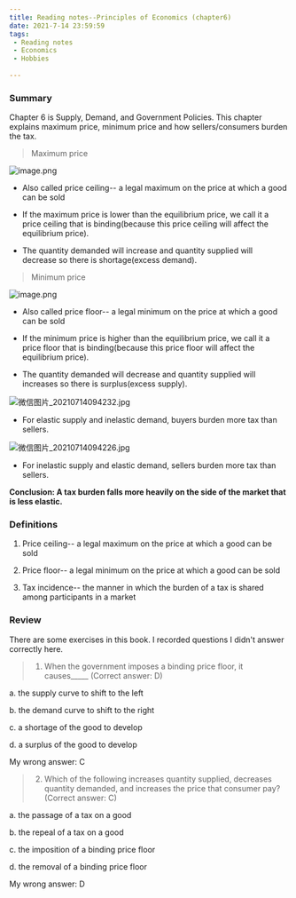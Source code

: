 ```yaml
---
title: Reading notes--Principles of Economics (chapter6)
date: 2021-7-14 23:59:59
tags:
 - Reading notes
 - Economics
 - Hobbies
 
---
```


### Summary
Chapter 6 is Supply, Demand, and Government Policies. This chapter explains maximum price, minimum price and how sellers/consumers burden the tax.

>Maximum price

![image.png](https://i.loli.net/2021/07/14/MHiyrSNR1keQc7w.png)

* Also called price ceiling-- a legal maximum on the price at which a good can be sold

* If the maximum price is lower than the equilibrium price, we call it a price ceiling that is binding(because this price ceiling will affect the equilibrium price).

* The quantity demanded will increase and quantity supplied will decrease so there is shortage(excess demand).

>Minimum price

![image.png](https://i.loli.net/2021/07/14/6faGB3VhZDjvR9m.png)

* Also called price floor-- a legal minimum on the price at which a good can be sold

* If the minimum price is higher than the equilibrium price, we call it a price floor that is binding(because this price floor will affect the equilibrium price).

* The quantity demanded will decrease and quantity supplied will increases so there is surplus(excess supply).

![微信图片_20210714094232.jpg](https://i.loli.net/2021/07/14/FXtYqh2V5CNWeP7.jpg)

* For elastic supply and inelastic demand, buyers burden more tax than sellers.

![微信图片_20210714094226.jpg](https://i.loli.net/2021/07/14/nHFsxGRZmU3j9gW.jpg)

* For inelastic supply and elastic demand, sellers burden more tax than sellers.

**Conclusion: A tax burden falls more heavily on the side of the market that is less elastic.**

### Definitions

1. Price ceiling-- a legal maximum on the price at which a good can be sold

2. Price floor-- a legal minimum on the price at which a good can be sold

3. Tax incidence-- the manner in which the burden of a tax is shared among participants in a market

### Review

There are some exercises in this book. I recorded questions I didn't answer correctly here.

>1. When the government imposes a binding price floor, it causes_____ (Correct answer: D)

a. the supply curve to shift to the left

b. the demand curve to shift to the right

c. a shortage of the good to develop

d. a surplus of the good to develop

My wrong answer: C

>2. Which of the following increases quantity supplied, decreases quantity demanded, and increases the price that consumer pay? (Correct answer: C)

a. the passage of a tax on a good

b. the repeal of a tax on a good

c. the imposition of a binding price floor

d. the removal of a binding price floor

My wrong answer: D
